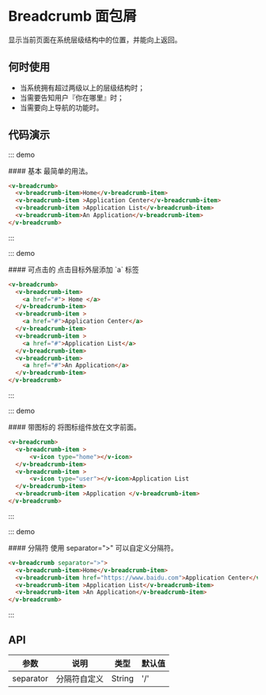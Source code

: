 # Breadcrumb 面包屑

显示当前页面在系统层级结构中的位置，并能向上返回。

## 何时使用

+ 当系统拥有超过两级以上的层级结构时；
+ 当需要告知用户『你在哪里』时；
+ 当需要向上导航的功能时。

## 代码演示

::: demo

<summary>
  #### 基本
  最简单的用法。
</summary>

```html
<v-breadcrumb>
  <v-breadcrumb-item>Home</v-breadcrumb-item>
  <v-breadcrumb-item >Application Center</v-breadcrumb-item>
  <v-breadcrumb-item >Application List</v-breadcrumb-item>
  <v-breadcrumb-item>An Application</v-breadcrumb-item>
</v-breadcrumb>
```

:::

::: demo

<summary>
  #### 可点击的
  点击目标外层添加 `a` 标签
</summary>

```html
<v-breadcrumb>
  <v-breadcrumb-item>
	<a href="#"> Home </a>
  </v-breadcrumb-item>
  <v-breadcrumb-item >
	<a href="#">Application Center</a>
  </v-breadcrumb-item>
  <v-breadcrumb-item >
	<a href="#">Application List</a>
  </v-breadcrumb-item>
  <v-breadcrumb-item>
	<a href="#">An Application</a>
  </v-breadcrumb-item>
</v-breadcrumb>
```

:::

::: demo

<summary>
  #### 带图标的
  将图标组件放在文字前面。
</summary>

```html
<v-breadcrumb>
  <v-breadcrumb-item >
      <v-icon type="home"></v-icon>
  </v-breadcrumb-item>
  <v-breadcrumb-item >
      <v-icon type="user"></v-icon>Application List
  </v-breadcrumb-item>
  <v-breadcrumb-item >Application </v-breadcrumb-item>
</v-breadcrumb>
```

:::

::: demo

<summary>
  #### 分隔符
  使用 separator=">" 可以自定义分隔符。
</summary>

```html
<v-breadcrumb separator=">">
  <v-breadcrumb-item>Home</v-breadcrumb-item>
  <v-breadcrumb-item href="https://www.baidu.com">Application Center</v-breadcrumb-item>
  <v-breadcrumb-item >Application List</v-breadcrumb-item>
  <v-breadcrumb-item >An Application</v-breadcrumb-item>
</v-breadcrumb>
```

:::

## API

| 参数      | 说明          | 类型      | 默认值  |
|---------- |-------------- |----------  |-------- |
| separator | 分隔符自定义 | String | '/' |

